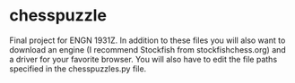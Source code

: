 # chesspuzzle
Final project for ENGN 1931Z. 
In addition to these files you will also want to download an engine (I recommend Stockfish from stockfishchess.org) and a driver for your favorite browser.  You will also have to edit the file paths specified in the chesspuzzles.py file.  
